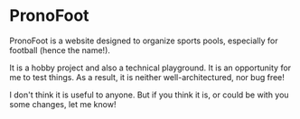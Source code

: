 # PronoFoot

PronoFoot is a website designed to organize sports pools, especially for football (hence the name!).

It is a hobby project and also a technical playground. It is an opportunity for me to test things. As a result, it is neither well-architectured, nor bug free!

I don't think it is useful to anyone. But if you think it is, or could be with you some changes, let me know!
